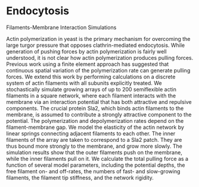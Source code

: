 # Endocytosis
Filaments-Membrane Interaction Simulations

Actin polymerization in yeast is the primary mechanism for overcoming the large turgor pressure that opposes clathrin-mediated endocytosis. While generation of pushing forces by actin polymerization is fairly well understood, it is not clear how actin polymerization produces pulling forces. Previous work using a finite element approach has suggested that continuous spatial variation of the polymerization rate can generate pulling forces. We extend this work by performing calculations on a discrete system of actin filaments with all subunits explicitly treated. We stochastically simulate growing arrays of up to 200 semiflexible actin filaments in a square network, where each filament interacts with the membrane via an interaction potential that has both attractive and repulsive components. The crucial protein Sla2, which binds actin filaments to the membrane, is assumed to contribute a strongly attractive component to the potential. The polymerization and depolymerization rates depend on the filament-membrane gap. We model the elasticity of the actin network by linear springs connecting adjacent filaments to each other. The inner filaments of the array are taken to correspond to a Sla2 patch. They are thus bound more strongly to the membrane, and grow more slowly. The simulation results show that the outer filaments push on the membrane, while the inner filaments pull on it. We calculate the total pulling force as a function of several model parameters, including the potential depths, the free filament on- and off-rates, the numbers of fast- and slow-growing filaments, the filament tip stiffness, and the network rigidity.

